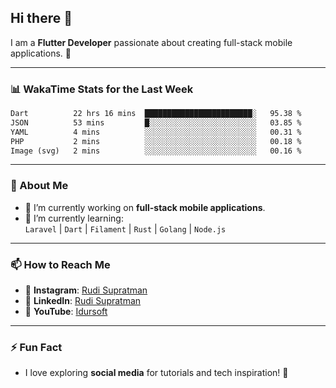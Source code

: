## Hi there 👋

I am a **Flutter Developer** passionate about creating full-stack mobile applications. 🚀

---

### 📊 WakaTime Stats for the Last Week
<!--START_SECTION:waka-->

```txt
Dart          22 hrs 16 mins  ████████████████████████░   95.38 %
JSON          53 mins         █░░░░░░░░░░░░░░░░░░░░░░░░   03.85 %
YAML          4 mins          ░░░░░░░░░░░░░░░░░░░░░░░░░   00.31 %
PHP           2 mins          ░░░░░░░░░░░░░░░░░░░░░░░░░   00.18 %
Image (svg)   2 mins          ░░░░░░░░░░░░░░░░░░░░░░░░░   00.16 %
```

<!--END_SECTION:waka-->

---

### 🌱 About Me
- 🔭 I’m currently working on **full-stack mobile applications**.
- 🌱 I’m currently learning:  
  `Laravel` | `Dart` | `Filament` | `Rust` | `Golang` | `Node.js`

---

### 📫 How to Reach Me
- 💬 **Instagram**: [Rudi Supratman](https://www.instagram.com/rudisupratman97)  
- 💼 **LinkedIn**: [Rudi Supratman](https://www.linkedin.com/in/rudi-supratman-324233281)  
- 🎥 **YouTube**: [Idursoft](https://www.youtube.com/@adde5863)

---

### ⚡ Fun Fact
- I love exploring **social media** for tutorials and tech inspiration! 🎥
